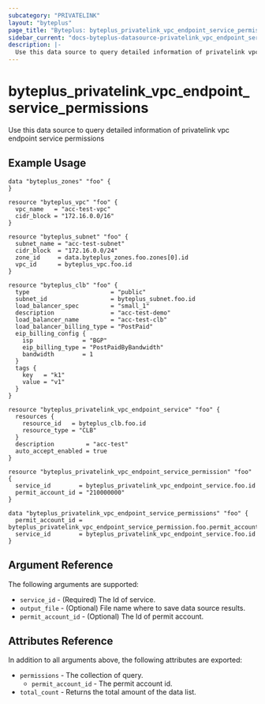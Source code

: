 ```yaml
---
subcategory: "PRIVATELINK"
layout: "byteplus"
page_title: "Byteplus: byteplus_privatelink_vpc_endpoint_service_permissions"
sidebar_current: "docs-byteplus-datasource-privatelink_vpc_endpoint_service_permissions"
description: |-
  Use this data source to query detailed information of privatelink vpc endpoint service permissions
---
```

# byteplus_privatelink_vpc_endpoint_service_permissions
Use this data source to query detailed information of privatelink vpc endpoint service permissions
## Example Usage
```hcl
data "byteplus_zones" "foo" {
}

resource "byteplus_vpc" "foo" {
  vpc_name   = "acc-test-vpc"
  cidr_block = "172.16.0.0/16"
}

resource "byteplus_subnet" "foo" {
  subnet_name = "acc-test-subnet"
  cidr_block  = "172.16.0.0/24"
  zone_id     = data.byteplus_zones.foo.zones[0].id
  vpc_id      = byteplus_vpc.foo.id
}

resource "byteplus_clb" "foo" {
  type                       = "public"
  subnet_id                  = byteplus_subnet.foo.id
  load_balancer_spec         = "small_1"
  description                = "acc-test-demo"
  load_balancer_name         = "acc-test-clb"
  load_balancer_billing_type = "PostPaid"
  eip_billing_config {
    isp              = "BGP"
    eip_billing_type = "PostPaidByBandwidth"
    bandwidth        = 1
  }
  tags {
    key   = "k1"
    value = "v1"
  }
}

resource "byteplus_privatelink_vpc_endpoint_service" "foo" {
  resources {
    resource_id   = byteplus_clb.foo.id
    resource_type = "CLB"
  }
  description         = "acc-test"
  auto_accept_enabled = true
}

resource "byteplus_privatelink_vpc_endpoint_service_permission" "foo" {
  service_id        = byteplus_privatelink_vpc_endpoint_service.foo.id
  permit_account_id = "210000000"
}

data "byteplus_privatelink_vpc_endpoint_service_permissions" "foo" {
  permit_account_id = byteplus_privatelink_vpc_endpoint_service_permission.foo.permit_account_id
  service_id        = byteplus_privatelink_vpc_endpoint_service.foo.id
}
```
## Argument Reference
The following arguments are supported:
* `service_id` - (Required) The Id of service.
* `output_file` - (Optional) File name where to save data source results.
* `permit_account_id` - (Optional) The Id of permit account.

## Attributes Reference
In addition to all arguments above, the following attributes are exported:
* `permissions` - The collection of query.
    * `permit_account_id` - The permit account id.
* `total_count` - Returns the total amount of the data list.


